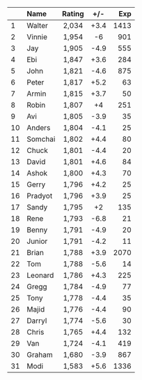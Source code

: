 | |Name|Rating|+/-|Exp|
|-|:---|:----:|:-:|--:|
|1|Walter|2,034|+3.4|1413|
|2|Vinnie|1,954|-6|901|
|3|Jay|1,905|-4.9|555|
|4|Ebi|1,847|+3.6|284|
|5|John|1,821|-4.6|875|
|6|Peter|1,817|+5.2|63|
|7|Armin|1,815|+3.7|50|
|8|Robin|1,807|+4|251|
|9|Avi|1,805|-3.9|35|
|10|Anders|1,804|-4.1|25|
|11|Somchai|1,802|+4.4|80|
|12|Chuck|1,801|-4.4|20|
|13|David|1,801|+4.6|84|
|14|Ashok|1,800|+4.3|70|
|15|Gerry|1,796|+4.2|25|
|16|Pradyot|1,796|+3.9|25|
|17|Sandy|1,795|+2|135|
|18|Rene|1,793|-6.8|21|
|19|Benny|1,791|-4.9|20|
|20|Junior|1,791|-4.2|11|
|21|Brian|1,788|+3.9|2070|
|22|Tom|1,788|-5.6|14|
|23|Leonard|1,786|+4.3|225|
|24|Gregg|1,784|-4.9|77|
|25|Tony|1,778|-4.4|35|
|26|Majid|1,776|-4.4|90|
|27|Darryl|1,774|-5.6|30|
|28|Chris|1,765|+4.4|132|
|29|Van|1,724|-4.1|419|
|30|Graham|1,680|-3.9|867|
|31|Modi|1,583|+5.6|1336|
